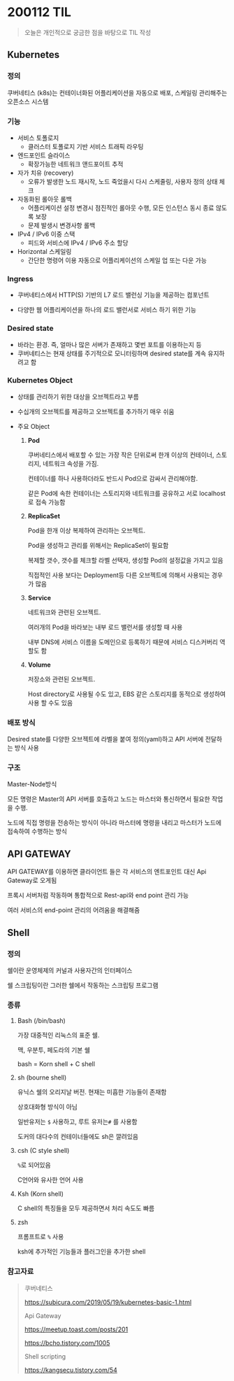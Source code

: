 # 200112 TIL

> 오늘은 개인적으로 궁금한 점을 바탕으로 TIL 작성



## Kubernetes

### 정의

쿠버네티스 (k8s)는 컨테이너화된 어플리케이션을 자동으로 배포, 스케일링 관리해주는 오픈소스 시스템



### 기능

- 서비스 토폴로지
  - 클러스터 토폴로지 기반 서비스 트래픽 라우팅
- 엔드포인트 슬라이스
  - 확장가능한 네트워크 앤드포이트 추적
- 자가 치유 (recovery)
  - 오류가 발생한 노드 재시작, 노드 죽었을시 다시 스케줄링, 사용자 정의 상태 체크
- 자동화된 롤아웃 롤백
  - 어플리케이션 설정 변경시 점진적인 롤아웃 수행, 모든 인스턴스 동시 종료 않도록 보장
  - 문제 발생시 변경사항 롤백
- IPv4 / IPv6 이중 스택
  - 피드와 서비스에 IPv4 / IPv6 주소 할당
- Horizontal 스케일링
  - 간단한 명령어 이용 자동으로 어플리케이션의 스케일 업 또는 다운 가능



### Ingress

- 쿠버네티스에서 HTTP(S) 기반의 L7 로드 밸런싱 기능을 제공하는 컴포넌트

- 다양한 웹 어플리케이션을 하나의 로드 밸런서로 서비스 하기 위한 기능



### Desired state

- 바라는 환경. 즉, 얼마나 많은 서버가 존재하고 몇번 포트를 이용하는지 등
- 쿠버네티스는 현재 상태를 주기적으로 모니터링하며 desired state를 계속 유지하려고 함



### Kubernetes Object

- 상태를 관리하기 위한 대상을 오브젝트라고 부름

- 수십개의 오브젝트를 제공하고 오브젝트를 추가하기 매우 쉬움

- 주요 Object

  1. __Pod__

     쿠버네티스에서 배포할 수 있는 가장 작은 단위로써 한개 이상의 컨테이너, 스토리지, 네트워크 속성을 가짐.

     컨테이너를 하나 사용하더라도 반드시 Pod으로 감싸서 관리해야함.

     같은 Pod에 속한 컨테이너는 스토리지와 네트워크를 공유하고 서로 localhost로 접속 가능함

  2. __ReplicaSet__

     Pod을 한개 이상 복제하여 관리하는 오브젝트.

     Pod을 생성하고 관리를 위해서는 ReplicaSet이 필요함

     복제할 갯수, 갯수를 체크할 라벨 선택자, 생성할 Pod의 설정값을 가지고 있음

     직접적인 사용 보다는 Deployment등 다른 오브젝트에 의해서 사용되는 경우가 많음

  3. __Service__

     네트워크와 관련된 오브젝트.

     여러개의 Pod을 바라보는 내부 로드 밸런서를 생성할 때 사용

     내부 DNS에 서비스 이름을 도메인으로 등록하기 때문에 서비스 디스커버리 역할도 함

  4. __Volume__

     저장소와 관련된 오브젝트.

     Host directory로 사용될 수도 있고, EBS 같은 스토리지를 동적으로 생성하여 사용 할 수도 있음



### 배포 방식

Desired state를 다양한 오브젝트에 라벨을 붙여 정의(yaml)하고 API 서버에 전달하는 방식 사용



### 구조

Master-Node방식

모든 명령은 Master의 API 서버를 호출하고 노드는 마스터와 통신하면서 필요한 작업을 수행.

노드에 직접 명령을 전송하는 방식이 아니라 마스터에 명령을 내리고 마스터가 노드에 접속하여 수행하는 방식







## API GATEWAY

API GATEWAY를 이용하면 클라이언트 들은 각 서비스의 엔트포인트 대신 Api Gateway로 오게됨

프록시 서버처럼 작동하며 통합적으로 Rest-api와 end point 관리 가능

여러 서비스의 end-point 관리의 어려움을 해결해줌



## Shell

### 정의

쉘이란 운영체제의 커널과 사용자간의 인터페이스

쉘 스크립팅이란 그러한 쉘에서 작동하는 스크립팅 프로그램



### 종류

1. Bash (/bin/bash)

   가장 대중적인 리눅스의 표준 쉘.

   맥, 우분투, 페도라의 기본 쉘

   bash = Korn shell + C shell

2. sh (bourne shell)

   유닉스 쉘의 오리지날 버전. 현재는 미흡한 기능들이 존재함

   상호대화형 방식이 아님

   일반유저는 `$` 사용하고, 루트 유저는`#` 를 사용함

   도커의 대다수의 컨테이너들에도 sh은 깔려있음	

3. csh (C style shell)

   `%`로 되어있음

   C언어와 유사한 언어 사용

4. Ksh (Korn shell)

   C shell의 특징들을 모두 제공하면서 처리 속도도 빠름

5. zsh

   프롬프트로 `%` 사용

   ksh에 추가적인 기능들과 플러그인을 추가한 shell





### 참고자료 

>쿠버네티스
>
>https://subicura.com/2019/05/19/kubernetes-basic-1.html
>
>Api Gateway
>
>https://meetup.toast.com/posts/201
>
>https://bcho.tistory.com/1005
>
>Shell scripting
>
>https://kangsecu.tistory.com/54

